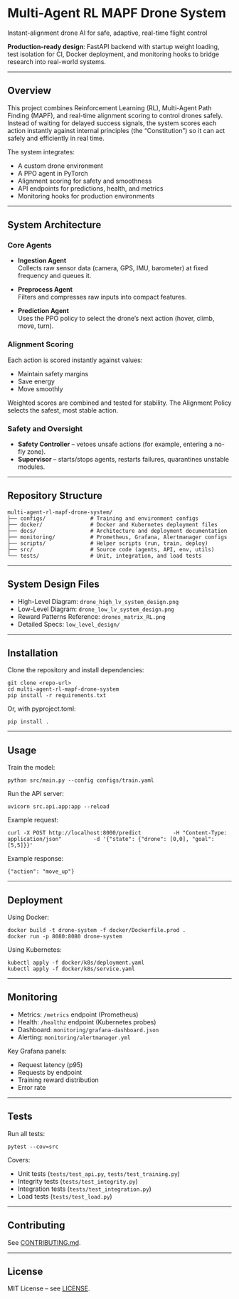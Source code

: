 # Multi-Agent RL MAPF Drone System
Instant-alignment drone AI for safe, adaptive, real-time flight control  

**Production-ready design**: FastAPI backend with startup weight loading, test isolation for CI, Docker deployment, and monitoring hooks to bridge research into real-world systems. 

---

## Overview  
This project combines Reinforcement Learning (RL), Multi-Agent Path Finding (MAPF), and real-time alignment scoring to control drones safely. Instead of waiting for delayed success signals, the system scores each action instantly against internal principles (the “Constitution”) so it can act safely and efficiently in real time.

The system integrates:  
- A custom drone environment  
- A PPO agent in PyTorch  
- Alignment scoring for safety and smoothness  
- API endpoints for predictions, health, and metrics  
- Monitoring hooks for production environments  

---

## System Architecture

### Core Agents
- **Ingestion Agent**  
  Collects raw sensor data (camera, GPS, IMU, barometer) at fixed frequency and queues it.  

- **Preprocess Agent**  
  Filters and compresses raw inputs into compact features.  

- **Prediction Agent**  
  Uses the PPO policy to select the drone’s next action (hover, climb, move, turn).  

### Alignment Scoring
Each action is scored instantly against values:  
- Maintain safety margins  
- Save energy  
- Move smoothly  

Weighted scores are combined and tested for stability. The Alignment Policy selects the safest, most stable action.  

### Safety and Oversight
- **Safety Controller** – vetoes unsafe actions (for example, entering a no-fly zone).  
- **Supervisor** – starts/stops agents, restarts failures, quarantines unstable modules.  

---

## Repository Structure
    multi-agent-rl-mapf-drone-system/
    ├── configs/              # Training and environment configs
    ├── docker/               # Docker and Kubernetes deployment files
    ├── docs/                 # Architecture and deployment documentation
    ├── monitoring/           # Prometheus, Grafana, Alertmanager configs
    ├── scripts/              # Helper scripts (run, train, deploy)
    ├── src/                  # Source code (agents, API, env, utils)
    └── tests/                # Unit, integration, and load tests

---

## System Design Files
- High-Level Diagram: `drone_high_lv_system_design.png`  
- Low-Level Diagram: `drone_low_lv_system_design.png`  
- Reward Patterns Reference: `drones_matrix_RL.png`  
- Detailed Specs: `low_level_design/`  

---

## Installation

Clone the repository and install dependencies:

    git clone <repo-url>
    cd multi-agent-rl-mapf-drone-system
    pip install -r requirements.txt

Or, with pyproject.toml:

    pip install .

---

## Usage

Train the model:

    python src/main.py --config configs/train.yaml

Run the API server:

    uvicorn src.api.app:app --reload

Example request:

    curl -X POST http://localhost:8000/predict          -H "Content-Type: application/json"          -d '{"state": {"drone": [0,0], "goal": [5,5]}}'

Example response:

    {"action": "move_up"}

---

## Deployment

Using Docker:

    docker build -t drone-system -f docker/Dockerfile.prod .
    docker run -p 8080:8080 drone-system

Using Kubernetes:

    kubectl apply -f docker/k8s/deployment.yaml
    kubectl apply -f docker/k8s/service.yaml

---

## Monitoring
- Metrics: `/metrics` endpoint (Prometheus)  
- Health: `/healthz` endpoint (Kubernetes probes)  
- Dashboard: `monitoring/grafana-dashboard.json`  
- Alerting: `monitoring/alertmanager.yml`  

Key Grafana panels:  
- Request latency (p95)  
- Requests by endpoint  
- Training reward distribution  
- Error rate  

---

## Tests

Run all tests:

    pytest --cov=src

Covers:  
- Unit tests (`tests/test_api.py`, `tests/test_training.py`)  
- Integrity tests (`tests/test_integrity.py`)  
- Integration tests (`tests/test_integration.py`)  
- Load tests (`tests/test_load.py`)  

---

## Contributing  
See [CONTRIBUTING.md](CONTRIBUTING.md).  

---

## License  
MIT License – see [LICENSE](LICENSE).  
